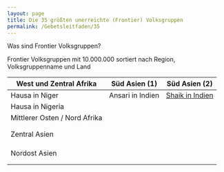 ```yaml
---
layout: page
title: Die 35 größten unerreichte (Frontier) Volksgruppen
permalink: /Gebetsleitfaden/35
---
```

Was sind Frontier Volksgruppen?

Frontier Volksgruppen mit 10.000.000 sortiert nach Region, Volksgruppenname und Land

| West und Zentral Afrika       	| Süd Asien (1)    	| Süd Asien (2)   	|
|-------------------------------	|------------------	|-----------------	|
| Hausa in Niger                	| Ansari in Indien 	| [Shaik in Indien](/volksgruppen/shaik_in_indien) 	|
| Hausa in Nigeria              	|                  	|                 	|
| Mittlerer Osten / Nord Afrika 	|                  	|                 	|
|                               	|                  	|                 	|
|                               	|                  	|                 	|
| Zentral Asien                 	|                  	|                 	|
|                               	|                  	|                 	|
|                               	|                  	|                 	|
|                               	|                  	|                 	|
| Nordost Asien                 	|                  	|                 	|
|                               	|                  	|                 	|
|                               	|                  	|                 	|
